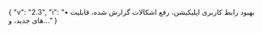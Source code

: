 {
  "v": "2.3",
  "i": "• بهبود رابط کاربری اپلیکیشن، رفع اشکالات گزارش شده، قابلیت های جدید، و…"
}‌
